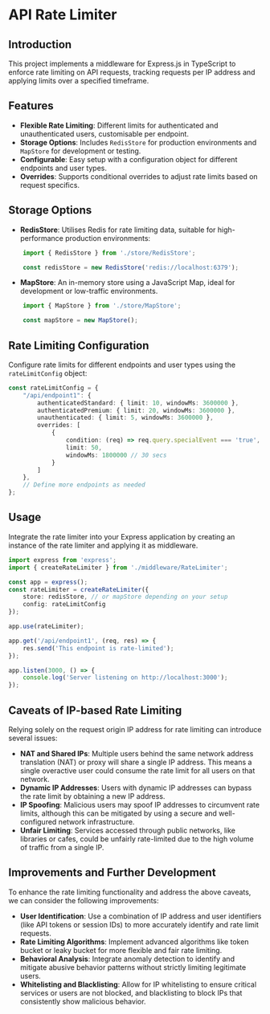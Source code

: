 # API Rate Limiter

## Introduction

This project implements a middleware for Express.js in TypeScript to enforce rate limiting on API requests, tracking requests per IP address and applying limits over a specified timeframe.

## Features

- **Flexible Rate Limiting**: Different limits for authenticated and unauthenticated users, customisable per endpoint.
- **Storage Options**: Includes `RedisStore` for production environments and `MapStore` for development or testing.
- **Configurable**: Easy setup with a configuration object for different endpoints and user types.
- **Overrides**: Supports conditional overrides to adjust rate limits based on request specifics.

## Storage Options

- **RedisStore**: Utilises Redis for rate limiting data, suitable for high-performance production environments:
```typescript
	import { RedisStore } from './store/RedisStore';

	const redisStore = new RedisStore('redis://localhost:6379');
```
- **MapStore**: An in-memory store using a JavaScript Map, ideal for development or low-traffic environments.
```typescript
	import { MapStore } from './store/MapStore';

	const mapStore = new MapStore();
```

## Rate Limiting Configuration

Configure rate limits for different endpoints and user types using the `rateLimitConfig` object:
```typescript
const rateLimitConfig = {
    "/api/endpoint1": {
        authenticatedStandard: { limit: 10, windowMs: 3600000 },
        authenticatedPremium: { limit: 20, windowMs: 3600000 },
        unauthenticated: { limit: 5, windowMs: 3600000 },
        overrides: [
            {
                condition: (req) => req.query.specialEvent === 'true',
                limit: 50,
                windowMs: 1800000 // 30 secs
            }
        ]
    },
    // Define more endpoints as needed
};
```


## Usage

Integrate the rate limiter into your Express application by creating an instance of the rate limiter and applying it as middleware.
```typescript
import express from 'express';
import { createRateLimiter } from './middleware/RateLimiter';

const app = express();
const rateLimiter = createRateLimiter({
    store: redisStore, // or mapStore depending on your setup
    config: rateLimitConfig
});

app.use(rateLimiter);

app.get('/api/endpoint1', (req, res) => {
    res.send('This endpoint is rate-limited');
});

app.listen(3000, () => {
    console.log('Server listening on http://localhost:3000');
});
```

## Caveats of IP-based Rate Limiting

Relying solely on the request origin IP address for rate limiting can introduce several issues:

- **NAT and Shared IPs**: Multiple users behind the same network address translation (NAT) or proxy will share a single IP address. This means a single overactive user could consume the rate limit for all users on that network.
- **Dynamic IP Addresses**: Users with dynamic IP addresses can bypass the rate limit by obtaining a new IP address.
- **IP Spoofing**: Malicious users may spoof IP addresses to circumvent rate limits, although this can be mitigated by using a secure and well-configured network infrastructure.
- **Unfair Limiting**: Services accessed through public networks, like libraries or cafes, could be unfairly rate-limited due to the high volume of traffic from a single IP.

## Improvements and Further Development

To enhance the rate limiting functionality and address the above caveats, we can consider the following improvements:

- **User Identification**: Use a combination of IP address and user identifiers (like API tokens or session IDs) to more accurately identify and rate limit requests.
- **Rate Limiting Algorithms**: Implement advanced algorithms like token bucket or leaky bucket for more flexible and fair rate limiting.
- **Behavioral Analysis**: Integrate anomaly detection to identify and mitigate abusive behavior patterns without strictly limiting legitimate users.
- **Whitelisting and Blacklisting**: Allow for IP whitelisting to ensure critical services or users are not blocked, and blacklisting to block IPs that consistently show malicious behavior.


